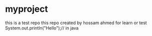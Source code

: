 # myproject
this is a test repo
this repo created by hossam ahmed for learn or test 
System.out.println("Hello");// in java 
